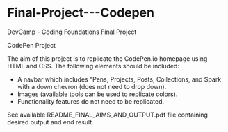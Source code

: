 # Final-Project---Codepen
DevCamp - Coding Foundations Final Project 

CodePen Project

The aim of this project is to replicate the CodePen.io homepage using HTML and CSS. The following elements should be included:

- A navbar which includes "Pens, Projects, Posts, Collections, and Spark with a down chevron (does not need to drop down).
- Images (available tools can be used to replicate colors).
- Functionality features do not need to be replicated.
  
See available README_FINAL_AIMS_AND_OUTPUT.pdf file containing desired output and end result.
